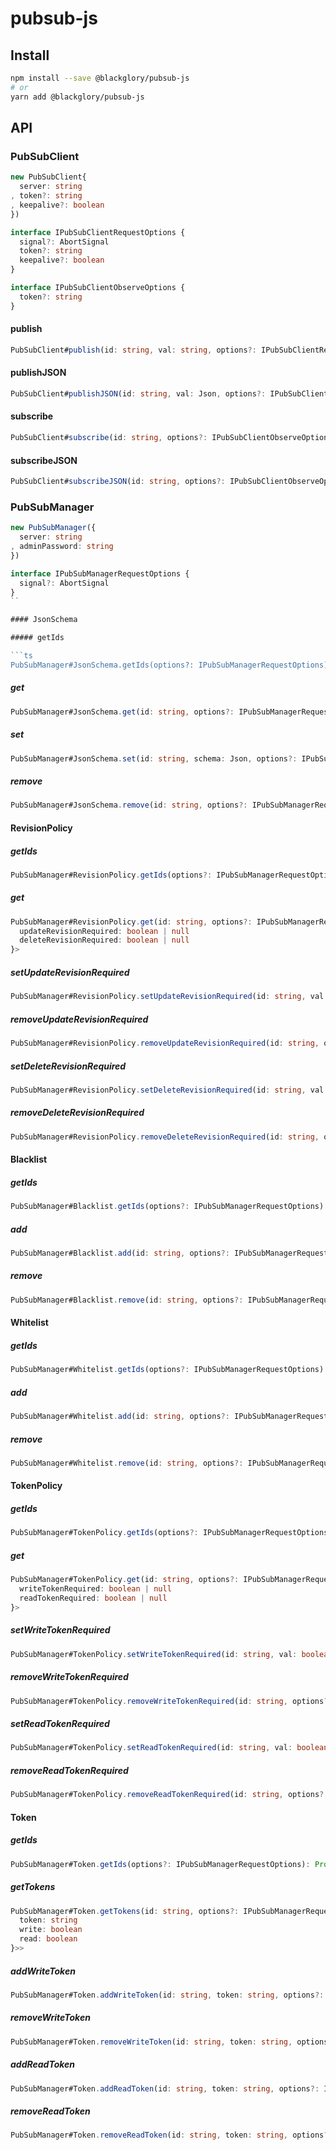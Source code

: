 # pubsub-js

## Install

```sh
npm install --save @blackglory/pubsub-js
# or
yarn add @blackglory/pubsub-js
```

## API

### PubSubClient

```ts
new PubSubClient{
  server: string
, token?: string
, keepalive?: boolean
})
```

```ts
interface IPubSubClientRequestOptions {
  signal?: AbortSignal
  token?: string
  keepalive?: boolean
}
```

```ts
interface IPubSubClientObserveOptions {
  token?: string
}
```

#### publish

```ts
PubSubClient#publish(id: string, val: string, options?: IPubSubClientRequestOptions): Promise<void>
```

#### publishJSON

```ts
PubSubClient#publishJSON(id: string, val: Json, options?: IPubSubClientRequestOptions): Promise<void>
```

#### subscribe

```ts
PubSubClient#subscribe(id: string, options?: IPubSubClientObserveOptions): Observable<string>
```

#### subscribeJSON

```ts
PubSubClient#subscribeJSON(id: string, options?: IPubSubClientObserveOptions): Observable<Json>
```

### PubSubManager

```ts
new PubSubManager({
  server: string
, adminPassword: string
})
```

```ts
interface IPubSubManagerRequestOptions {
  signal?: AbortSignal
}
``

#### JsonSchema

##### getIds

```ts
PubSubManager#JsonSchema.getIds(options?: IPubSubManagerRequestOptions): Promise<string[]>
```

##### get

```ts
PubSubManager#JsonSchema.get(id: string, options?: IPubSubManagerRequestOptions): Promise<Json>
```

##### set

```ts
PubSubManager#JsonSchema.set(id: string, schema: Json, options?: IPubSubManagerRequestOptions): Promise<void>
```

##### remove

```ts
PubSubManager#JsonSchema.remove(id: string, options?: IPubSubManagerRequestOptions): Promise<void>
```

#### RevisionPolicy

##### getIds

```ts
PubSubManager#RevisionPolicy.getIds(options?: IPubSubManagerRequestOptions): Promise<string[]>
```

##### get

```ts
PubSubManager#RevisionPolicy.get(id: string, options?: IPubSubManagerRequestOptions): Promise<{
  updateRevisionRequired: boolean | null
  deleteRevisionRequired: boolean | null
}>
```

##### setUpdateRevisionRequired

```ts
PubSubManager#RevisionPolicy.setUpdateRevisionRequired(id: string, val: boolean, options?: IPubSubManagerRequestOptions): Promise<void>
```

##### removeUpdateRevisionRequired

```ts
PubSubManager#RevisionPolicy.removeUpdateRevisionRequired(id: string, options?: IPubSubManagerRequestOptions): Promise<void>
```

##### setDeleteRevisionRequired

```ts
PubSubManager#RevisionPolicy.setDeleteRevisionRequired(id: string, val: boolean, options?: IPubSubManagerRequestOptions): Promise<void>
```

##### removeDeleteRevisionRequired

```ts
PubSubManager#RevisionPolicy.removeDeleteRevisionRequired(id: string, options?: IPubSubManagerRequestOptions): Promise<void>
```

#### Blacklist

##### getIds

```ts
PubSubManager#Blacklist.getIds(options?: IPubSubManagerRequestOptions): Promise<string[]>
```

##### add

```ts
PubSubManager#Blacklist.add(id: string, options?: IPubSubManagerRequestOptions): Promise<void>
```

##### remove

```ts
PubSubManager#Blacklist.remove(id: string, options?: IPubSubManagerRequestOptions): Promise<void>
```

#### Whitelist

##### getIds

```ts
PubSubManager#Whitelist.getIds(options?: IPubSubManagerRequestOptions): Promise<string[]>
```

##### add

```ts
PubSubManager#Whitelist.add(id: string, options?: IPubSubManagerRequestOptions): Promise<void>
```

##### remove

```ts
PubSubManager#Whitelist.remove(id: string, options?: IPubSubManagerRequestOptions): Promise<void>
```

#### TokenPolicy

##### getIds

```ts
PubSubManager#TokenPolicy.getIds(options?: IPubSubManagerRequestOptions): Promise<string[]>
```

##### get

```ts
PubSubManager#TokenPolicy.get(id: string, options?: IPubSubManagerRequestOptions): Promise<{
  writeTokenRequired: boolean | null
  readTokenRequired: boolean | null
}>
```

##### setWriteTokenRequired

```ts
PubSubManager#TokenPolicy.setWriteTokenRequired(id: string, val: boolean, options?: IPubSubManagerRequestOptions): Promise<void>
```

##### removeWriteTokenRequired

```ts
PubSubManager#TokenPolicy.removeWriteTokenRequired(id: string, options?: IPubSubManagerRequestOptions): Promise<void>
```

##### setReadTokenRequired


```ts
PubSubManager#TokenPolicy.setReadTokenRequired(id: string, val: boolean, options?: IPubSubManagerRequestOptions): Promise<void>
```

##### removeReadTokenRequired

```ts
PubSubManager#TokenPolicy.removeReadTokenRequired(id: string, options?: IPubSubManagerRequestOptions): Promise<void>
```

#### Token

##### getIds

```ts
PubSubManager#Token.getIds(options?: IPubSubManagerRequestOptions): Promise<string[]>
```

##### getTokens

```ts
PubSubManager#Token.getTokens(id: string, options?: IPubSubManagerRequestOptions): Promise<Array<{
  token: string
  write: boolean
  read: boolean
}>>
```

##### addWriteToken

```ts
PubSubManager#Token.addWriteToken(id: string, token: string, options?: IPubSubManagerRequestOptions): Promise<void>
```

##### removeWriteToken

```ts
PubSubManager#Token.removeWriteToken(id: string, token: string, options?: IPubSubManagerRequestOptions): Promise<void>
```

##### addReadToken

```ts
PubSubManager#Token.addReadToken(id: string, token: string, options?: IPubSubManagerRequestOptions): Promise<void>
```

##### removeReadToken

```ts
PubSubManager#Token.removeReadToken(id: string, token: string, options?: IPubSubManagerRequestOptions): Promise<void>
```
